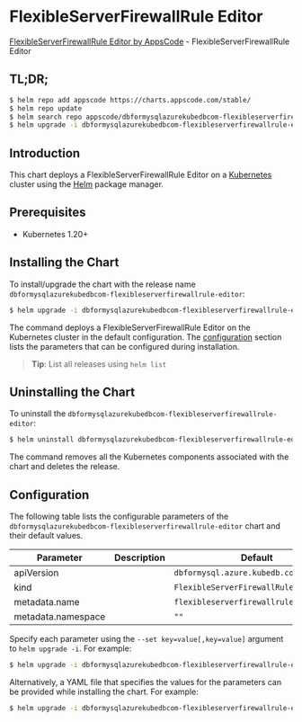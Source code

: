 # FlexibleServerFirewallRule Editor

[FlexibleServerFirewallRule Editor by AppsCode](https://appscode.com) - FlexibleServerFirewallRule Editor

## TL;DR;

```bash
$ helm repo add appscode https://charts.appscode.com/stable/
$ helm repo update
$ helm search repo appscode/dbformysqlazurekubedbcom-flexibleserverfirewallrule-editor --version=v0.25.0
$ helm upgrade -i dbformysqlazurekubedbcom-flexibleserverfirewallrule-editor appscode/dbformysqlazurekubedbcom-flexibleserverfirewallrule-editor -n default --create-namespace --version=v0.25.0
```

## Introduction

This chart deploys a FlexibleServerFirewallRule Editor on a [Kubernetes](http://kubernetes.io) cluster using the [Helm](https://helm.sh) package manager.

## Prerequisites

- Kubernetes 1.20+

## Installing the Chart

To install/upgrade the chart with the release name `dbformysqlazurekubedbcom-flexibleserverfirewallrule-editor`:

```bash
$ helm upgrade -i dbformysqlazurekubedbcom-flexibleserverfirewallrule-editor appscode/dbformysqlazurekubedbcom-flexibleserverfirewallrule-editor -n default --create-namespace --version=v0.25.0
```

The command deploys a FlexibleServerFirewallRule Editor on the Kubernetes cluster in the default configuration. The [configuration](#configuration) section lists the parameters that can be configured during installation.

> **Tip**: List all releases using `helm list`

## Uninstalling the Chart

To uninstall the `dbformysqlazurekubedbcom-flexibleserverfirewallrule-editor`:

```bash
$ helm uninstall dbformysqlazurekubedbcom-flexibleserverfirewallrule-editor -n default
```

The command removes all the Kubernetes components associated with the chart and deletes the release.

## Configuration

The following table lists the configurable parameters of the `dbformysqlazurekubedbcom-flexibleserverfirewallrule-editor` chart and their default values.

|     Parameter      | Description |                      Default                      |
|--------------------|-------------|---------------------------------------------------|
| apiVersion         |             | <code>dbformysql.azure.kubedb.com/v1alpha1</code> |
| kind               |             | <code>FlexibleServerFirewallRule</code>           |
| metadata.name      |             | <code>flexibleserverfirewallrule</code>           |
| metadata.namespace |             | <code>""</code>                                   |


Specify each parameter using the `--set key=value[,key=value]` argument to `helm upgrade -i`. For example:

```bash
$ helm upgrade -i dbformysqlazurekubedbcom-flexibleserverfirewallrule-editor appscode/dbformysqlazurekubedbcom-flexibleserverfirewallrule-editor -n default --create-namespace --version=v0.25.0 --set apiVersion=dbformysql.azure.kubedb.com/v1alpha1
```

Alternatively, a YAML file that specifies the values for the parameters can be provided while
installing the chart. For example:

```bash
$ helm upgrade -i dbformysqlazurekubedbcom-flexibleserverfirewallrule-editor appscode/dbformysqlazurekubedbcom-flexibleserverfirewallrule-editor -n default --create-namespace --version=v0.25.0 --values values.yaml
```
